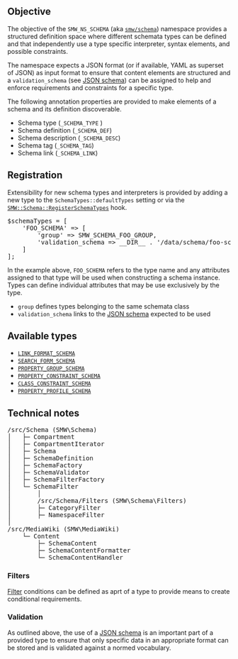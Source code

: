 ## Objective

The objective of the `SMW_NS_SCHEMA` (aka [`smw/schema`][ns:schema]) namespace provides a structured definition space where different schemata  types can be defined and that independently use a type specific interpreter, syntax elements, and possible constraints.

The namespace expects a JSON format (or if available, YAML as superset of JSON) as input format to ensure that content elements are structured and a `validation_schema` (see [JSON schema][json:schema]) can be assigned to help and enforce requirements and constraints for a specific type.

The following annotation properties are provided to make elements of a schema and its definition discoverable.

* Schema type (`_SCHEMA_TYPE` )
* Schema definition (`_SCHEMA_DEF`)
* Schema description (`_SCHEMA_DESC`)
* Schema tag (`_SCHEMA_TAG`)
* Schema link (`_SCHEMA_LINK`)

## Registration

Extensibility for new schema types and interpreters is provided by adding a new type to the `SchemaTypes::defaultTypes` setting or via the [`SMW::Schema::RegisterSchemaTypes`][SMW::Schema::RegisterSchemaTypes] hook.

<pre>
$schemaTypes = [
	'FOO_SCHEMA' => [
		'group' => SMW_SCHEMA_FOO_GROUP,
		'validation_schema => __DIR__ . '/data/schema/foo-schema.v1.json',
	]
];
</pre>

In the example above, `FOO_SCHEMA` refers to the type name and any attributes assigned to that type will be used when constructing a schema instance. Types can define individual attributes that may be use exclusively by the type.
 - `group` defines types belonging to the same schemata class
 - `validation_schema` links to the [JSON schema][json:schema] expected to be used

## Available types

- [`LINK_FORMAT_SCHEMA`](https://github.com/SemanticMediaWiki/SemanticMediaWiki/blob/master/src/Schema/docs/link.format.md)
- [`SEARCH_FORM_SCHEMA`](https://github.com/SemanticMediaWiki/SemanticMediaWiki/blob/master/src/Schema/docs/search.form.md)
- [`PROPERTY_GROUP_SCHEMA`](https://github.com/SemanticMediaWiki/SemanticMediaWiki/blob/master/src/Schema/docs/property.group.md)
- [`PROPERTY_CONSTRAINT_SCHEMA`](https://github.com/SemanticMediaWiki/SemanticMediaWiki/blob/master/src/Schema/docs/property.constraint.md)
- [`CLASS_CONSTRAINT_SCHEMA`](https://github.com/SemanticMediaWiki/SemanticMediaWiki/blob/master/src/Schema/docs/class.constraint.md)
- [`PROPERTY_PROFILE_SCHEMA`](https://github.com/SemanticMediaWiki/SemanticMediaWiki/blob/master/src/Schema/docs/property.profile.md)


## Technical notes

<pre>
/src/Schema (SMW\Schema)
│	├─ Compartment
│	├─ CompartmentIterator
│	├─ Schema
│	├─ SchemaDefinition
│	├─ SchemaFactory
│	├─ SchemaValidator
│	├─ SchemaFilterFactory
│	└─ SchemaFilter
│		│
│		/src/Schema/Filters (SMW\Schema\Filters)
│		├─ CategoryFilter
│		├─ NamespaceFilter
│
/src/MediaWiki (SMW\MediaWiki)
	└─ Content
		├─ SchemaContent
		├─ SchemaContentFormatter
		└─ SchemaContentHandler
</pre>

### Filters

[Filter](https://github.com/SemanticMediaWiki/SemanticMediaWiki/blob/master/src/Schema/docs/filter.md) conditions can be defined as aprt of a type to provide means to create conditional requirements.

### Validation

As outlined above, the use of a [JSON schema][json:schema] is an important part of a provided type to ensure that only specific data in an appropriate format can be stored and is validated against a normed vocabulary.

[ns:schema]: https://www.semantic-mediawiki.org/wiki/Help:Schema
[json:schema]: http://json-schema.org/
[SMW::Schema::RegisterSchemaTypes]: https://github.com/SemanticMediaWiki/SemanticMediaWiki/blob/master/docs/technical/hooks/hook.schema.registerschematypes.md
